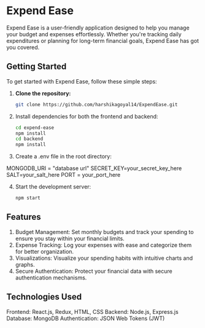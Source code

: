 # Expend Ease

Expend Ease is a user-friendly application designed to help you manage your budget and expenses effortlessly. Whether you're tracking daily expenditures or planning for long-term financial goals, Expend Ease has got you covered.

## Getting Started

To get started with Expend Ease, follow these simple steps:

1. **Clone the repository:**

   ```bash
   git clone https://github.com/harshikagoyal14/ExpendEase.git

2. Install dependencies for both the frontend and backend:

   ```bash
   cd expend-ease
   npm install
   cd backend
   npm install

3. Create a .env file in the root directory:

MONGODB_URI = "database url"
SECRET_KEY=your_secret_key_here
SALT=your_salt_here
PORT = your_port_here

4. Start the development server:
   
   ```bash
   npm start
   
## Features

1. Budget Management: Set monthly budgets and track your spending to ensure you stay within your financial limits.
2. Expense Tracking: Log your expenses with ease and categorize them for better organization.
3. Visualizations: Visualize your spending habits with intuitive charts and graphs.
4. Secure Authentication: Protect your financial data with secure authentication mechanisms.

## Technologies Used

Frontend: React.js, Redux, HTML, CSS
Backend: Node.js, Express.js
Database: MongoDB
Authentication: JSON Web Tokens (JWT)




